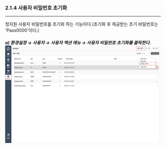 ### 2.1.4 사용자 비밀번호 초기화

---

청지원 사용자 비밀번호를 초기화 하는 기능이다.\(초기화 후 제공받는 초기 비밀번호는 'Pass0000'이다.\)

##### a\) 환경설정 → 사용자 → 사용자 액션 메뉴 → 사용자 비밀번호 초기화를 클릭한다.![](/assets/KR/3.0.0/2.1.4_1.png)



